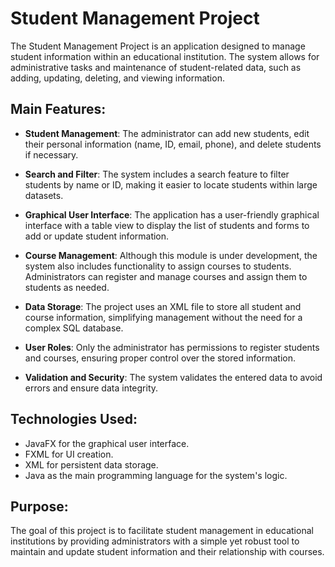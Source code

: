 # Student Management Project

The Student Management Project is an application designed to manage student information within an educational institution. The system allows for administrative tasks and maintenance of student-related data, such as adding, updating, deleting, and viewing information.

## Main Features:
- **Student Management**: The administrator can add new students, edit their personal information (name, ID, email, phone), and delete students if necessary.
  
- **Search and Filter**: The system includes a search feature to filter students by name or ID, making it easier to locate students within large datasets.
  
- **Graphical User Interface**: The application has a user-friendly graphical interface with a table view to display the list of students and forms to add or update student information.

- **Course Management**: Although this module is under development, the system also includes functionality to assign courses to students. Administrators can register and manage courses and assign them to students as needed.

- **Data Storage**: The project uses an XML file to store all student and course information, simplifying management without the need for a complex SQL database.

- **User Roles**: Only the administrator has permissions to register students and courses, ensuring proper control over the stored information.

- **Validation and Security**: The system validates the entered data to avoid errors and ensure data integrity.

## Technologies Used:
- JavaFX for the graphical user interface.
- FXML for UI creation.
- XML for persistent data storage.
- Java as the main programming language for the system's logic.

## Purpose:
The goal of this project is to facilitate student management in educational institutions by providing administrators with a simple yet robust tool to maintain and update student information and their relationship with courses.

